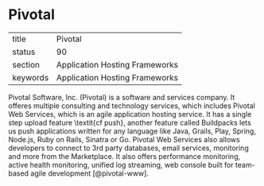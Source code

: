 # Pivotal


|          |                                |
| -------- | ------------------------------ |
| title    | Pivotal                        | 
| status   | 90                             |
| section  | Application Hosting Frameworks |
| keywords | Application Hosting Frameworks |



Pivotal Software, Inc. (Pivotal) is a software and services
company. It offeres multiple consulting and technology services, which
includes Pivotal Web Services, which is an agile application hosting
service. It has a single step upload feature \textit{cf push}, another
feature called Buildpacks lets us push applications written for any
language like Java, Grails, Play, Spring, Node.js, Ruby on Rails,
Sinatra or Go. Pivotal Web Services also allows developers to connect
to 3rd party databases, email services, monitoring and more from the
Marketplace. It also offers performance monitoring, active health
monitoring, unified log streaming, web console built for team-based
agile development [@pivotal-www].


